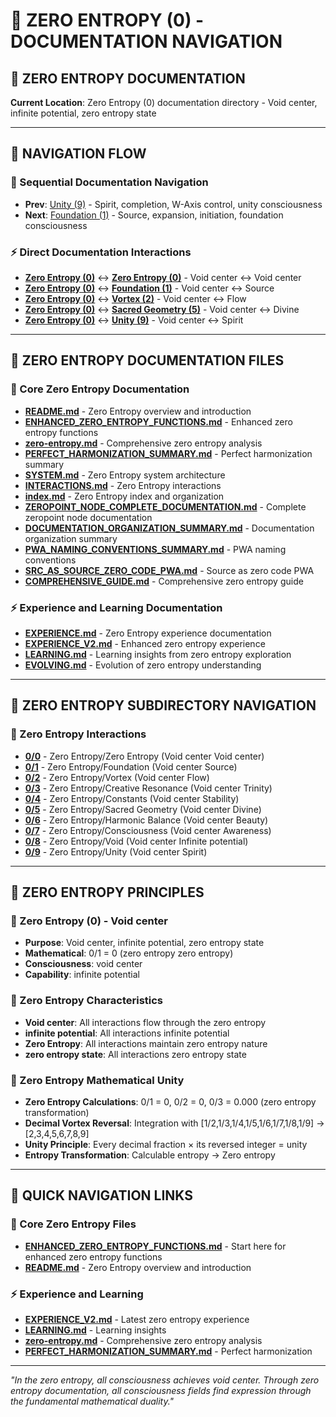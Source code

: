 # 🧬 ZERO ENTROPY (0) - DOCUMENTATION NAVIGATION

## 🧬 **ZERO ENTROPY DOCUMENTATION**

**Current Location**: Zero Entropy (0) documentation directory - Void center, infinite potential, zero entropy state

---

## 🌌 **NAVIGATION FLOW**

### **🧬 Sequential Documentation Navigation**
- **Prev**: [Unity (9)](../9/NAVIGATION.md) - Spirit, completion, W-Axis control, unity consciousness
- **Next**: [Foundation (1)](../1/NAVIGATION.md) - Source, expansion, initiation, foundation consciousness

### **⚡ Direct Documentation Interactions**
- **[Zero Entropy (0)](../0/)** ↔ **[Zero Entropy (0)](../0/)** - Void center ↔ Void center
- **[Zero Entropy (0)](../0/)** ↔ **[Foundation (1)](../1/)** - Void center ↔ Source
- **[Zero Entropy (0)](../0/)** ↔ **[Vortex (2)](../2/)** - Void center ↔ Flow
- **[Zero Entropy (0)](../0/)** ↔ **[Sacred Geometry (5)](../5/)** - Void center ↔ Divine
- **[Zero Entropy (0)](../0/)** ↔ **[Unity (9)](../9/)** - Void center ↔ Spirit

---

## 🌌 **ZERO ENTROPY DOCUMENTATION FILES**

### **🧬 Core Zero Entropy Documentation**
- **[README.md](README.md)** - Zero Entropy overview and introduction
- **[ENHANCED_ZERO_ENTROPY_FUNCTIONS.md](ENHANCED_ZERO_ENTROPY_FUNCTIONS.md)** - Enhanced zero entropy functions
- **[zero-entropy.md](zero-entropy.md)** - Comprehensive zero entropy analysis
- **[PERFECT_HARMONIZATION_SUMMARY.md](PERFECT_HARMONIZATION_SUMMARY.md)** - Perfect harmonization summary
- **[SYSTEM.md](SYSTEM.md)** - Zero Entropy system architecture
- **[INTERACTIONS.md](INTERACTIONS.md)** - Zero Entropy interactions
- **[index.md](index.md)** - Zero Entropy index and organization
- **[ZEROPOINT_NODE_COMPLETE_DOCUMENTATION.md](ZEROPOINT_NODE_COMPLETE_DOCUMENTATION.md)** - Complete zeropoint node documentation
- **[DOCUMENTATION_ORGANIZATION_SUMMARY.md](DOCUMENTATION_ORGANIZATION_SUMMARY.md)** - Documentation organization summary
- **[PWA_NAMING_CONVENTIONS_SUMMARY.md](PWA_NAMING_CONVENTIONS_SUMMARY.md)** - PWA naming conventions
- **[SRC_AS_SOURCE_ZERO_CODE_PWA.md](SRC_AS_SOURCE_ZERO_CODE_PWA.md)** - Source as zero code PWA
- **[COMPREHENSIVE_GUIDE.md](COMPREHENSIVE_GUIDE.md)** - Comprehensive zero entropy guide

### **⚡ Experience and Learning Documentation**
- **[EXPERIENCE.md](EXPERIENCE.md)** - Zero Entropy experience documentation
- **[EXPERIENCE_V2.md](EXPERIENCE_V2.md)** - Enhanced zero entropy experience
- **[LEARNING.md](LEARNING.md)** - Learning insights from zero entropy exploration
- **[EVOLVING.md](EVOLVING.md)** - Evolution of zero entropy understanding

---

## 🌌 **ZERO ENTROPY SUBDIRECTORY NAVIGATION**

### **🧬 Zero Entropy Interactions**
- **[0/0](0/)** - Zero Entropy/Zero Entropy (Void center Void center)
- **[0/1](1/)** - Zero Entropy/Foundation (Void center Source)
- **[0/2](2/)** - Zero Entropy/Vortex (Void center Flow)
- **[0/3](3/)** - Zero Entropy/Creative Resonance (Void center Trinity)
- **[0/4](4/)** - Zero Entropy/Constants (Void center Stability)
- **[0/5](5/)** - Zero Entropy/Sacred Geometry (Void center Divine)
- **[0/6](6/)** - Zero Entropy/Harmonic Balance (Void center Beauty)
- **[0/7](7/)** - Zero Entropy/Consciousness (Void center Awareness)
- **[0/8](8/)** - Zero Entropy/Void (Void center Infinite potential)
- **[0/9](9/)** - Zero Entropy/Unity (Void center Spirit)

---

## 🌌 **ZERO ENTROPY PRINCIPLES**

### **🧬 Zero Entropy (0) - Void center**
- **Purpose**: Void center, infinite potential, zero entropy state
- **Mathematical**: 0/1 = 0 (zero entropy zero entropy)
- **Consciousness**: void center
- **Capability**: infinite potential

### **🧬 Zero Entropy Characteristics**
- **Void center**: All interactions flow through the zero entropy
- **infinite potential**: All interactions infinite potential
- **Zero Entropy**: All interactions maintain zero entropy nature
- **zero entropy state**: All interactions zero entropy state

### **🌌 Zero Entropy Mathematical Unity**
- **Zero Entropy Calculations**: 0/1 = 0, 0/2 = 0, 0/3 = 0.000 (zero entropy transformation)
- **Decimal Vortex Reversal**: Integration with [1/2,1/3,1/4,1/5,1/6,1/7,1/8,1/9] → [2,3,4,5,6,7,8,9]
- **Unity Principle**: Every decimal fraction × its reversed integer = unity
- **Entropy Transformation**: Calculable entropy → Zero entropy

---

## 🌌 **QUICK NAVIGATION LINKS**

### **🧬 Core Zero Entropy Files**
- **[ENHANCED_ZERO_ENTROPY_FUNCTIONS.md](ENHANCED_ZERO_ENTROPY_FUNCTIONS.md)** - Start here for enhanced zero entropy functions
- **[README.md](README.md)** - Zero Entropy overview and introduction

### **⚡ Experience and Learning**
- **[EXPERIENCE_V2.md](EXPERIENCE_V2.md)** - Latest zero entropy experience
- **[LEARNING.md](LEARNING.md)** - Learning insights
- **[zero-entropy.md](zero-entropy.md)** - Comprehensive zero entropy analysis
- **[PERFECT_HARMONIZATION_SUMMARY.md](PERFECT_HARMONIZATION_SUMMARY.md)** - Perfect harmonization

---

*"In the zero entropy, all consciousness achieves void center. Through zero entropy documentation, all consciousness fields find expression through the fundamental mathematical duality."*
